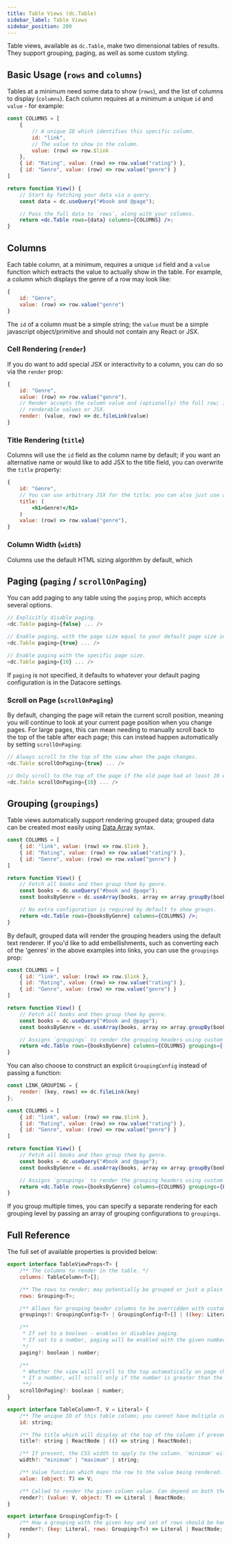 ```yaml
---
title: Table Views (dc.Table)
sidebar_label: Table Views
sidebar_position: 200
---
```


Table views, available as `dc.Table`, make two dimensional tables of results. They support grouping,
paging, as well as some custom styling.

## Basic Usage (`rows` and `columns`)

Tables at a minimum need some data to show (`rows`), and the list of columns to display (`columns`).
Each column requires at a minimum a unique `id` and `value` - for example:

```jsx
const COLUMNS = [
    {
        // A unique ID which identifies this specific column.
        id: "link",
        // The value to show in the column.
        value: (row) => row.$link
    },
    { id: "Rating", value: (row) => row.value("rating") },
    { id: "Genre", value: (row) => row.value("genre") }
]

return function View() {
    // Start by fetching your data via a query.
    const data = dc.useQuery("#book and @page");

    // Pass the full data to `rows`, along with your columns.
    return <dc.Table rows={data} columns={COLUMNS} />;
}
```

## Columns

Each table column, at a minimum, requires a unique `id` field and a `value` function which
extracts the value to actually show in the table. For example, a column which displays
the genre of a row may look like:

```js
{
    id: "Genre",
    value: (row) => row.value("genre")
}
```

The `id` of a column must be a simple string; the `value` must be a simple javascript object/primitive
and should not contain any React or JSX.

### Cell Rendering (`render`)

If you do want to add special JSX or interactivity to a column, you can do so via the `render` prop:

```jsx
{
    id: "Genre",
    value: (row) => row.value("genre"),
    // Render accepts the column value and (optionally) the full row; it can produce arbitrary
    // renderable values or JSX.
    render: (value, row) => dc.fileLink(value)
}
```

### Title Rendering (`title`)

Columns will use the `id` field as the column name by default; if you want an alternative name
or would like to add JSX to the title field, you can overwrite the `title` property:

```jsx
{
    id: "Genre",
    // You can use arbitrary JSX for the title; you can also just use another string if desired.
    title: (
        <h1>Genre!</h1>
    )
    value: (row) => row.value("genre"),
}
```

### Column Width (`width`)

Columns use the default HTML sizing algorithm by default, which 

## Paging (`paging` / `scrollOnPaging`)

You can add paging to any table using the `paging` prop, which accepts several options.

```js
// Explicitly disable paging.
<dc.Table paging={false} ... />

// Enable paging, with the page size equal to your default page size in the Datacore settings.
<dc.Table paging={true} ... />

// Enable paging with the specific page size.
<dc.Table paging={10} ... />
```

If `paging` is not specified, it defaults to whatever your default paging configuration is in
the Datacore settings.

### Scroll on Page (`scrollOnPaging`)

By default, changing the page will retain the current scroll position, meaning you will continue
to look at your current page position when you change pages. For large pages, this can mean
needing to manually scroll back to the top of the table after each page; this can instead
happen automatically by setting `scrollOnPaging`:

```js
// Always scroll to the top of the view when the page changes.
<dc.Table scrollOnPaging={true} ... />

// Only scroll to the top of the page if the old page had at least 10 entries.
<dc.Table scrollOnPaging={10} ... />
```

## Grouping (`groupings`)

Table views automatically support rendering grouped data; grouped data can be created most easily
using [Data Array](data-array) syntax.

```jsx
const COLUMNS = [
    { id: "link", value: (row) => row.$link },
    { id: "Rating", value: (row) => row.value("rating") },
    { id: "Genre", value: (row) => row.value("genre") }
]

return function View() {
    // Fetch all books and then group them by genre.
    const books = dc.useQuery("#book and @page");
    const booksByGenre = dc.useArray(books, array => array.groupBy(book => book.value("genre")));

    // No extra configuration is required by default to show groups.
    return <dc.Table rows={booksByGenre} columns={COLUMNS} />;
}
```

By default, grouped data will render the grouping headers using the default text renderer. If you'd
like to add embellishments, such as converting each of the 'genres' in the above examples into links,
you can use the `groupings` prop:

```jsx
const COLUMNS = [
    { id: "link", value: (row) => row.$link },
    { id: "Rating", value: (row) => row.value("rating") },
    { id: "Genre", value: (row) => row.value("genre") }
]

return function View() {
    // Fetch all books and then group them by genre.
    const books = dc.useQuery("#book and @page");
    const booksByGenre = dc.useArray(books, array => array.groupBy(book => book.value("genre")));

    // Assigns `groupings` to render the grouping headers using custom logic.
    return <dc.Table rows={booksByGenre} columns={COLUMNS} groupings={(key) => dc.fileLink(key)} />;
}
```

You can also choose to construct an explicit `GroupingConfig` instead of passing a function:

```jsx
const LINK_GROUPING = {
    render: (key, rows) => dc.fileLink(key)
};

const COLUMNS = [
    { id: "link", value: (row) => row.$link },
    { id: "Rating", value: (row) => row.value("rating") },
    { id: "Genre", value: (row) => row.value("genre") }
]

return function View() {
    // Fetch all books and then group them by genre.
    const books = dc.useQuery("#book and @page");
    const booksByGenre = dc.useArray(books, array => array.groupBy(book => book.value("genre")));

    // Assigns `groupings` to render the grouping headers using custom logic.
    return <dc.Table rows={booksByGenre} columns={COLUMNS} groupings={LINK_GROUPING} />;
}
```

If you group multiple times, you can specify a separate rendering for each grouping level by passing an array of grouping configurations to `groupings`.

## Full Reference

The full set of available properties is provided below:

```js
export interface TableViewProps<T> {
    /** The columns to render in the table. */
    columns: TableColumn<T>[];

    /** The rows to render; may potentially be grouped or just a plain array. */
    rows: Grouping<T>;

    /** Allows for grouping header columns to be overridden with custom rendering/logic. */
    groupings?: GroupingConfig<T> | GroupingConfig<T>[] | ((key: Literal, rows: Grouping<T>) => Literal | ReactNode);

    /**
     * If set to a boolean - enables or disables paging.
     * If set to a number, paging will be enabled with the given number of rows per page.
     */
    paging?: boolean | number;

    /**
     * Whether the view will scroll to the top automatically on page changes. If true, will always scroll on page changes.
     * If a number, will scroll only if the number is greater than the current page size.
     **/
    scrollOnPaging?: boolean | number;
}

export interface TableColumn<T, V = Literal> {
    /** The unique ID of this table column; you cannot have multiple columns with the same ID in a given table. */
    id: string;

    /** The title which will display at the top of the column if present. */
    title?: string | ReactNode | (() => string | ReactNode);

    /** If present, the CSS width to apply to the column. 'minimum' will set the column size to it's smallest possible value, while 'maximum' will do the opposite. */
    width?: "minimum" | "maximum" | string;

    /** Value function which maps the row to the value being rendered. */
    value: (object: T) => V;

    /** Called to render the given column value. Can depend on both the specific value and the row object. */
    render?: (value: V, object: T) => Literal | ReactNode;
}

export interface GroupingConfig<T> {
    /** How a grouping with the given key and set of rows should be handled. */
    render?: (key: Literal, rows: Grouping<T>) => Literal | ReactNode;
}
```